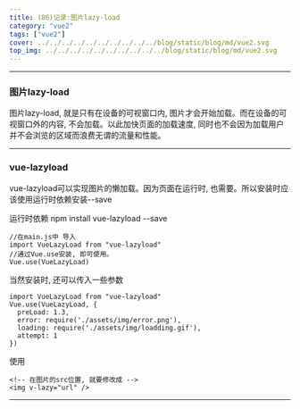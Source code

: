 ```yaml
---
title: (86)记录:图片lazy-load
category: "vue2"
tags: ["vue2"]
cover: ../../../../../../../../../../blog/static/blog/md/vue2.svg
top_img: ../../../../../../../../../../blog/static/blog/md/vue2.svg
---
```


***

### 图片lazy-load

图片lazy-load, 就是只有在设备的可视窗口内, 图片才会开始加载。而在设备的可视窗口外的内容, 不会加载。以此加快页面的加载速度, 同时也不会因为加载用户并不会浏览的区域而浪费无谓的流量和性能。

***

### vue-lazyload

vue-lazyload可以实现图片的懒加载。因为页面在运行时, 也需要。所以安装时应该使用运行时依赖安装--save

运行时依赖
npm install vue-lazyload --save


    //在main.js中 导入
    import VueLazyLoad from "vue-lazyload"
    //通过Vue.use安装, 即可使用。
    Vue.use(VueLazyLoad)

当然安装时, 还可以传入一些参数


    import VueLazyLoad from "vue-lazyload"
    Vue.use(VueLazyLoad, {
      preLoad: 1.3,
      error: require('./assets/img/error.png'),
      loading: require('./assets/img/loadding.gif'),
      attempt: 1
    })


使用


    <!-- 在图片的src位置, 就要修改成 -->
    <img v-lazy="url" />


***